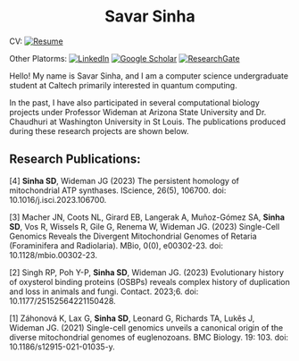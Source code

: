 <div align="center">
  <h1 style="text-align: center;">Savar Sinha</h1>
</div>

CV: [![Resume](https://img.shields.io/badge/Resume-CV-informational?style=for-the-badge)](Savar_Sinha_CV.pdf)

Other Platorms: [![LinkedIn](https://img.shields.io/badge/-LinkedIn-blue?style=flat-square&logo=Linkedin&logoColor=white&link=https://www.linkedin.com/in/savar-sinha-0a5364237/)](https://www.linkedin.com/in/savar-sinha-0a5364237/) [![Google Scholar](https://img.shields.io/badge/-Google%20Scholar-blue?style=flat-square&logo=Google%20Scholar&logoColor=white&link=https://scholar.google.com/citations?user=T2ApEXgAAAAJ&hl=en)](https://scholar.google.com/citations?user=T2ApEXgAAAAJ&hl=en) [![ResearchGate](https://img.shields.io/badge/-ResearchGate-9cf?style=flat-square&logo=ResearchGate&logoColor=white&link=https://www.researchgate.net/profile/Savar-Sinha/publications)](https://www.researchgate.net/profile/Savar-Sinha/publications)

Hello! My name is Savar Sinha, and I am a computer science undergraduate student at Caltech primarily interested in quantum computing. 

In the past, I have also participated in several computational biology projects under Professor Wideman at Arizona State University and Dr. Chaudhuri at Washington University in St Louis. The publications produced during these research projects are shown below.

## Research Publications:
[4] **Sinha SD**, Wideman JG (2023) The persistent homology of mitochondrial ATP synthases. IScience, 26(5), 106700. doi: 10.1016/j.isci.2023.106700.

[3] Macher JN, Coots NL, Girard EB, Langerak A, Muñoz-Gómez SA, **Sinha SD**, Vos R, Wissels R, Gile G, Renema W, Wideman JG. (2023) Single-Cell Genomics Reveals the Divergent Mitochondrial Genomes of Retaria (Foraminifera and Radiolaria). MBio, 0(0), e00302-23. doi: 10.1128/mbio.00302-23.

[2] Singh RP, Poh Y-P, **Sinha SD**, Wideman JG. (2023) Evolutionary history of oxysterol binding proteins (OSBPs) reveals complex history of duplication and loss in animals and fungi. Contact. 2023;6. doi: 10.1177/25152564221150428.

[1] Záhonová K, Lax G, **Sinha SD**, Leonard G, Richards TA, Lukěs J, Wideman JG. (2021) Single-cell genomics unveils a canonical origin of the diverse mitochondrial genomes of euglenozoans. BMC Biology. 19: 103. doi: 10.1186/s12915-021-01035-y.


<!--
**savarsinha123/savarsinha123** is a ✨ _special_ ✨ repository because its `README.md` (this file) appears on your GitHub profile.

Here are some ideas to get you started:

- 🔭 I’m currently working on ...
- 🌱 I’m currently learning ...
- 👯 I’m looking to collaborate on ...
- 🤔 I’m looking for help with ...
- 💬 Ask me about ...
- 📫 How to reach me: ...
- 😄 Pronouns: ...
- ⚡ Fun fact: ...
-->
